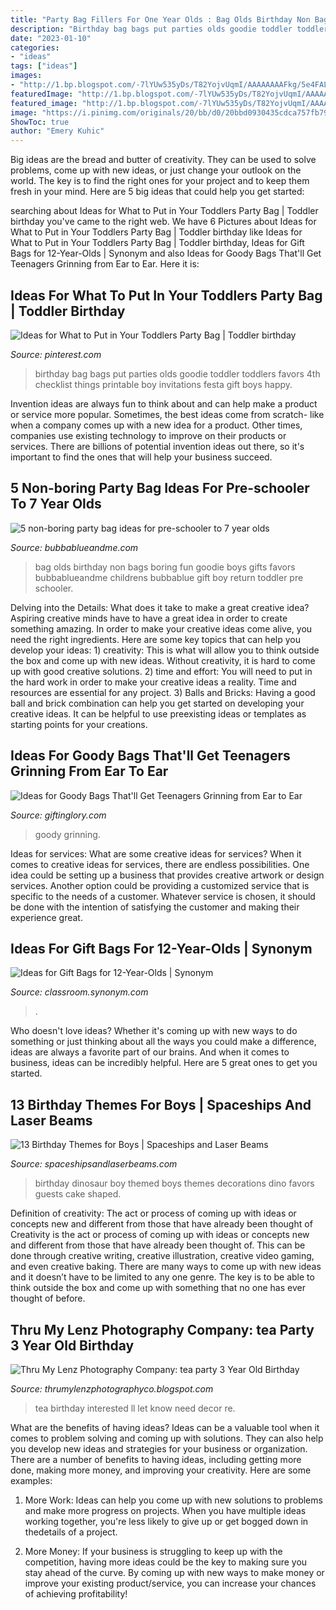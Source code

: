 ```yaml
---
title: "Party Bag Fillers For One Year Olds : Bag Olds Birthday Non Bags Boring Fun Goodie Boys Gifts Favors Bubbablueandme Childrens Bubbablue Gift Boy Return Toddler Pre Schooler"
description: "Birthday bag bags put parties olds goodie toddler toddlers favors 4th checklist things printable boy invitations festa gift boys happy"
date: "2023-01-10"
categories:
- "ideas"
tags: ["ideas"]
images:
- "http://1.bp.blogspot.com/-7lYUw535yDs/T82YojvUqmI/AAAAAAAAFkg/5e4FALdzbis/s1600/M17.jpg"
featuredImage: "http://1.bp.blogspot.com/-7lYUw535yDs/T82YojvUqmI/AAAAAAAAFkg/5e4FALdzbis/s1600/M17.jpg"
featured_image: "http://1.bp.blogspot.com/-7lYUw535yDs/T82YojvUqmI/AAAAAAAAFkg/5e4FALdzbis/s1600/M17.jpg"
image: "https://i.pinimg.com/originals/20/bb/d0/20bbd0930435cdca757fb79476a0122e.jpg"
ShowToc: true
author: "Emery Kuhic"
---
```



Big ideas are the bread and butter of creativity. They can be used to solve problems, come up with new ideas, or just change your outlook on the world. The key is to find the right ones for your project and to keep them fresh in your mind. Here are 5 big ideas that could help you get started: 

	

		
searching about Ideas for What to Put in Your Toddlers Party Bag | Toddler birthday you've came to the right web. We have 6 Pictures about Ideas for What to Put in Your Toddlers Party Bag | Toddler birthday like Ideas for What to Put in Your Toddlers Party Bag | Toddler birthday, Ideas for Gift Bags for 12-Year-Olds | Synonym and also Ideas for Goody Bags That&#039;ll Get Teenagers Grinning from Ear to Ear. Here it is:
		
    
## Ideas For What To Put In Your Toddlers Party Bag | Toddler Birthday

<img loading=lazy src="https://i.pinimg.com/originals/20/bb/d0/20bbd0930435cdca757fb79476a0122e.jpg" onerror="this.onerror=null;this.src='https://tse3.mm.bing.net/th?id=OIP.8K649ll6DWnazWQ1XE0wVAHaLH&amp;pid=15.1';" alt="Ideas for What to Put in Your Toddlers Party Bag | Toddler birthday">

_Source: pinterest.com_

>birthday bag bags put parties olds goodie toddler toddlers favors 4th checklist things printable boy invitations festa gift boys happy. 

	

Invention ideas are always fun to think about and can help make a product or service more popular. Sometimes, the best ideas come from scratch- like when a company comes up with a new idea for a product. Other times, companies use existing technology to improve on their products or services. There are billions of potential invention ideas out there, so it's important to find the ones that will help your business succeed.

    
## 5 Non-boring Party Bag Ideas For Pre-schooler To 7 Year Olds

<img loading=lazy src="http://bubbablueandme.com/wp-content/uploads/2016/01/5-non-boring-party-bag-ideas-for-kids-Bubbablue-and-me.jpg" onerror="this.onerror=null;this.src='https://tse4.mm.bing.net/th?id=OIP.gkiNpsQM48hHWf9NdWsl7wHaKo&amp;pid=15.1';" alt="5 non-boring party bag ideas for pre-schooler to 7 year olds">

_Source: bubbablueandme.com_

>bag olds birthday non bags boring fun goodie boys gifts favors bubbablueandme childrens bubbablue gift boy return toddler pre schooler. 

	

Delving into the Details: What does it take to make a great creative idea?
Aspiring creative minds have to have a great idea in order to create something amazing. In order to make your creative ideas come alive, you need the right ingredients. Here are some key topics that can help you develop your ideas: 1) creativity: This is what will allow you to think outside the box and come up with new ideas. Without creativity, it is hard to come up with good creative solutions. 2) time and effort: You will need to put in the hard work in order to make your creative ideas a reality. Time and resources are essential for any project. 3) Balls and Bricks: Having a good ball and brick combination can help you get started on developing your creative ideas. It can be helpful to use preexisting ideas or templates as starting points for your creations.

    
## Ideas For Goody Bags That&#039;ll Get Teenagers Grinning From Ear To Ear

<img loading=lazy src="https://pixfeeds.com/images/gifts/1280-165049952-gift-bag-with-curly-ribbon.jpg" onerror="this.onerror=null;this.src='https://tse2.mm.bing.net/th?id=OIP.d080-qudrRM_-FrOc-jizQHaLH&amp;pid=15.1';" alt="Ideas for Goody Bags That&#039;ll Get Teenagers Grinning from Ear to Ear">

_Source: giftinglory.com_

>goody grinning. 

	

Ideas for services: What are some creative ideas for services?
When it comes to creative ideas for services, there are endless possibilities. One idea could be setting up a business that provides creative artwork or design services. Another option could be providing a customized service that is specific to the needs of a customer. Whatever service is chosen, it should be done with the intention of satisfying the customer and making their experience great.

    
## Ideas For Gift Bags For 12-Year-Olds | Synonym

<img loading=lazy src="https://img-aws.ehowcdn.com/877x500/s3.amazonaws.com/photography.prod.demandstudios.com/85811197-6923-4360-8980-f31274547a80.jpg" onerror="this.onerror=null;this.src='https://tse3.mm.bing.net/th?id=OIP.AcmwMumSHTKVEuQFq0a8BwHaEO&amp;pid=15.1';" alt="Ideas for Gift Bags for 12-Year-Olds | Synonym">

_Source: classroom.synonym.com_

>. 

	

Who doesn't love ideas? Whether it's coming up with new ways to do something or just thinking about all the ways you could make a difference, ideas are always a favorite part of our brains. And when it comes to business, ideas can be incredibly helpful. Here are 5 great ones to get you started.

    
## 13 Birthday Themes For Boys | Spaceships And Laser Beams

<img loading=lazy src="http://spaceshipsandlaserbeams.com/wp-content/uploads/2016/05/12-boys-dinosaur-birthday-party-ideas.jpg" onerror="this.onerror=null;this.src='https://tse4.mm.bing.net/th?id=OIP.qkZ28pq7Rm5w2jjh-6pQCgHaLH&amp;pid=15.1';" alt="13 Birthday Themes for Boys | Spaceships and Laser Beams">

_Source: spaceshipsandlaserbeams.com_

>birthday dinosaur boy themed boys themes decorations dino favors guests cake shaped. 

	

Definition of creativity: The act or process of coming up with ideas or concepts new and different from those that have already been thought of
Creativity is the act or process of coming up with ideas or concepts new and different from those that have already been thought of. This can be done through creative writing, creative illustration, creative video gaming, and even creative baking. There are many ways to come up with new ideas and it doesn’t have to be limited to any one genre. The key is to be able to think outside the box and come up with something that no one has ever thought of before.

    
## Thru My Lenz Photography Company: tea Party 3 Year Old Birthday

<img loading=lazy src="http://1.bp.blogspot.com/-7lYUw535yDs/T82YojvUqmI/AAAAAAAAFkg/5e4FALdzbis/s1600/M17.jpg" onerror="this.onerror=null;this.src='https://tse1.mm.bing.net/th?id=OIP.70hfbSF8zDiHlmzw-0VXggHaLG&amp;pid=15.1';" alt="Thru My Lenz Photography Company: tea party 3 Year Old Birthday">

_Source: thrumylenzphotographyco.blogspot.com_

>tea birthday interested ll let know need decor re. 

	

What are the benefits of having ideas?
Ideas can be a valuable tool when it comes to problem solving and coming up with solutions. They can also help you develop new ideas and strategies for your business or organization. There are a number of benefits to having ideas, including getting more done, making more money, and improving your creativity. Here are some examples:
1. More Work: Ideas can help you come up with new solutions to problems and make more progress on projects. When you have multiple ideas working together, you're less likely to give up or get bogged down in thedetails of a project.

2. More Money: If your business is struggling to keep up with the competition, having more ideas could be the key to making sure you stay ahead of the curve. By coming up with new ways to make money or improve your existing product/service, you can increase your chances of achieving profitability!

